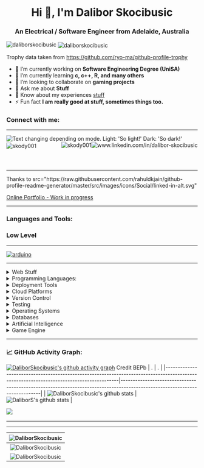 <h1 align="center">Hi 👋, I'm Dalibor Skocibusic</h1>

<h3 align="center">An Electrical / Software Engineer from Adelaide, Australia</h3>

<!-- <p align="left"> -->
<img src="https://komarev.com/ghpvc/?username=daliborskocibusic&label=Profile%20views&color=0e75b6&style=flat" alt="daliborskocibusic" />

<!-- <p align="left">
  <a href="https://github.com/ryo-ma/github-profile-trophy">
    <img src="https://github-profile-trophy.vercel.app/?username=daliborskocibusic" alt="daliborskocibusic" />
  </a>
</p> -->
<!-- <p align="right">Stuff -->

<!-- [![trophy](https://github-profile-trophy.vercel.app/?username=daliborskocibusic&theme=onedark&margin-w=15&margin-h=15&row=1)](https://github.com//github-profile-trophy) -->

<img align="center" src="https://github-profile-trophy.vercel.app/?username=daliborskocibusic&theme=onedark&margin-w=20&margin-h=20&row=1" alt="daliborskocibusic" />

Trophy data taken from https://github.com/ryo-ma/github-profile-trophy

-   🔭 I’m currently working on **Software Engineering Degree (UniSA)**
-   🌱 I’m currently learning **c, c++, R, and many others**
-   👯 I’m looking to collaborate on **gaming projects**
-   💬 Ask me about **Stuff**
-   📄 Know about my experiences [stuff](www.google.com)
-   ⚡ Fun fact **I am really good at stuff, sometimes things too.**
    <!-- git add .; git commit -m "Minor formatting"; git push; -->
    <!-- git add .; git commit -m "Minor formatting"; git push; -->

<h3 align="left">Connect with me:</h3>

---

<picture>
  <source media="(prefers-color-scheme: dark)" srcset="https://www.educative.io/v2api/editorpage/5393602882568192/image/6038586442907648">
  <img alt="Text changing depending on mode. Light: 'So light!' Dark: 'So dark!'" src="[./light.png](https://upload.wikimedia.org/wikipedia/commons/thumb/1/18/ISO_C%2B%2B_Logo.svg/800px-ISO_C%2B%2B_Logo.svg.png)">
</picture>

<table>
  <tr>
  <div align="center>
    <a href="https://linkedin.com/in/dalibor-skocibusic" target="blank">
      <img align="right" src="https://raw.githubusercontent.com/rahuldkjain/github-profile-readme-generator/master/src/images/icons/Social/linked-in-alt.svg" 
      alt="www.linkedin.com/in/dalibor-skocibusic" height="50"/>
    </a>
  </div>
  <div align="center>
    <a href="https://www.hackerrank.com/skody001" target="blank">
      <img align="right" src="https://raw.githubusercontent.com/rahuldkjain/github-profile-readme-generator/master/src/images/icons/Social/hackerrank.svg" alt="skody001" height="60"/>
    </a>
  </div>
  <div align="center>
    <a href="https://www.codewars.com/users/DaliborSkocibusic" target="blank">
      <img align="center" src="https://uploads-ssl.webflow.com/62e95dddfb380a0e61193e7d/6363e7db70db732290fa3db6_logo-256.png" alt="skody001" height="50"/>
    </a>
  </div>
  </tr>
</table>

---

<p>Thanks to src="https://raw.githubusercontent.com/rahuldkjain/github-profile-readme-generator/master/src/images/icons/Social/linked-in-alt.svg"</p>

<a href="https://daliborskocibusic.github.io/LandingPage/">Online Portfolio - Work in progress</a>

---

<h3 align="left">Languages and Tools:</h3>
<!-- <-- <p align="left"> -->

<!-- <h4 align="left">Low Level:</h4> -->
  <h3>Low Level</h3>

---

<a href="https://www.arduino.cc/" target="_blank" rel="noreferrer">
<img src="https://cdn.worldvectorlogo.com/logos/arduino-1.svg" alt="arduino" width="40" height="40"/>
</a>

---

<details>
<summary>Web Stuff</summary>
<h4>Click each icon to see each project with the tech</h4>

---

  <td><a href="https://azure.microsoft.com/en-in/" target="_blank" rel="noreferrer"> 
    <img src="https://www.vectorlogo.zone/logos/microsoft_azure/microsoft_azure-icon.svg" alt="azure" width="40" height="40"/>
  </a></td>

  <!-- <td><a href="https://github.com/DaliborSkocibusic/DiveBarWebDesign">Dive Bar Web Design</td>
  <td><a href="https://github.com/DaliborSkocibusic/ci-cd-test">CI / CD Test</td> -->

<a href="https://babeljs.io/" target="_blank" rel="noreferrer">
<img src="https://www.vectorlogo.zone/logos/babeljs/babeljs-icon.svg" alt="babel" width="40" height="40"/></a></td>

  <!-- <td><a href="https://github.com/DaliborSkocibusic/_nologyn">_nology course prep work</td>
  <td><a href="https://github.com/DaliborSkocibusic/ci-cd-test">CI / CD Test</td>
  </tr> -->

  <a href="https://www.gnu.org/software/bash/" target="_blank" rel="noreferrer"> 
    <img src="https://www.vectorlogo.zone/logos/gnu_bash/gnu_bash-icon.svg" alt="bash" width="40" height="40"/> 
  </a>

  <a href="https://getbootstrap.com" target="_blank" rel="noreferrer"> 
    <img src="https://raw.githubusercontent.com/devicons/devicon/master/icons/bootstrap/bootstrap-plain-wordmark.svg" alt="bootstrap" width="40" height="40"/>
  </a>

  <a href="https://www.w3schools.com/css/" target="_blank" rel="noreferrer">
    <img src="https://raw.githubusercontent.com/devicons/devicon/master/icons/css3/css3-original-wordmark.svg" alt="css3" width="40" height="40"/>
  </a>

  <a href="https://spring.io/" target="_blank" rel="noreferrer">
    <img src="https://www.vectorlogo.zone/logos/springio/springio-icon.svg" alt="spring" width="40" height="40"/>
  </a>

  <a href="https://reactjs.org/" target="_blank" rel="noreferrer">
    <img src="https://raw.githubusercontent.com/devicons/devicon/master/icons/react/react-original-wordmark.svg" alt="react" width="40" height="40"/>
  </a>
  
  <a href="https://sass-lang.com" target="_blank" rel="noreferrer">
    <img src="https://raw.githubusercontent.com/devicons/devicon/master/icons/sass/sass-original.svg" alt="sass" width="40" height="40"/>
  </a>

  <a href="https://nodejs.org" target="_blank" rel="noreferrer">
    <img src="https://raw.githubusercontent.com/devicons/devicon/master/icons/nodejs/nodejs-original-wordmark.svg" alt="nodejs" width="40" height="40"/>
  </a>

  <a href="https://postman.com" target="_blank" rel="noreferrer">
    <img src="https://www.vectorlogo.zone/logos/getpostman/getpostman-icon.svg" alt="postman" width="40" height="40"/>
  </a>

  <a href="https://nestjs.com/" target="_blank" rel="noreferrer">
    <img src="https://raw.githubusercontent.com/devicons/devicon/master/icons/nestjs/nestjs-plain.svg" alt="nestjs" width="40" height="40"/>
  </a>

---

</tr>

</details>

<details>
<summary>Programming Languages:</summary>

---

  <a href="https://www.cprogramming.com/" target="_blank" rel="noreferrer"> 
    <img src="https://raw.githubusercontent.com/devicons/devicon/master/icons/c/c-original.svg" alt="c" width="40" height="40"/> 
  </a>
  <a href="https://www.w3schools.com/cpp/" target="_blank" rel="noreferrer">
    <img src="https://raw.githubusercontent.com/devicons/devicon/master/icons/cplusplus/cplusplus-original.svg" alt="cplusplus" width="40" height="40"/>
  </a>
  <a href="https://www.w3schools.com/cs/" target="_blank" rel="noreferrer"> 
    <img src="https://raw.githubusercontent.com/devicons/devicon/master/icons/csharp/csharp-original.svg" alt="csharp" width="40" height="40"/>
  </a>
  <a href="https://www.w3.org/html/" target="_blank" rel="noreferrer">
    <img src="https://raw.githubusercontent.com/devicons/devicon/master/icons/html5/html5-original-wordmark.svg" alt="html5" width="40" height="40"/>
  </a>
  <a href="https://www.java.com" target="_blank" rel="noreferrer">
    <img src="https://raw.githubusercontent.com/devicons/devicon/master/icons/java/java-original.svg" alt="java" width="40" height="40"/>
  </a>
  <a href="https://www.python.org" target="_blank" rel="noreferrer">
    <img src="https://raw.githubusercontent.com/devicons/devicon/master/icons/python/python-original.svg" alt="python" width="40" height="40"/>
  </a>

---

</details>

<details>
<summary>Deployment Tools</summary>

---

  <a href="https://www.docker.com/" target="_blank" rel="noreferrer"> 
    <img src="https://raw.githubusercontent.com/devicons/devicon/master/icons/docker/docker-original-wordmark.svg" alt="docker" width="40" height="40"/>
  </a>
  <a href="https://dotnet.microsoft.com/" target="_blank" rel="noreferrer"> 
    <img src="https://raw.githubusercontent.com/devicons/devicon/master/icons/dot-net/dot-net-original-wordmark.svg" alt="dotnet" width="40" height="40"/>
  </a>

---

</details>

<details>
<summary>Cloud Platforms</summary>

---

  <a href="https://firebase.google.com/" target="_blank" rel="noreferrer"> 
    <img src="https://www.vectorlogo.zone/logos/firebase/firebase-icon.svg" alt="firebase" width="40" height="40"/>
  </a>
  <a href="https://cloud.google.com" target="_blank" rel="noreferrer">
    <img src="https://www.vectorlogo.zone/logos/google_cloud/google_cloud-icon.svg" alt="gcp" width="40" height="40"/>
  </a>

---

</details>

<details><summary>Version Control</summary>

---

  <a href="https://git-scm.com/" target="_blank" rel="noreferrer">
    <img src="https://www.vectorlogo.zone/logos/git-scm/git-scm-icon.svg" alt="git" width="40" height="40"/>
  </a>

---

  </details>

<details><summary>Testing</summary>
<a href="https://jestjs.io" target="_blank" rel="noreferrer">
  <img src="https://www.vectorlogo.zone/logos/jestjsio/jestjsio-icon.svg" alt="jest" width="40" height="40"/>
</a>
<p>Pytest</p>
<p>J Unit Test</p>
---
</details>

<details><summary>Operating Systems</summary>
<a href="https://www.linux.org/" target="_blank" rel="noreferrer"> 
  <img src="https://raw.githubusercontent.com/devicons/devicon/master/icons/linux/linux-original.svg" alt="linux" width="40" height="40"/>
</a>
<a href="https://www.mathworks.com/" target="_blank" rel="noreferrer"> 
  <img src="https://upload.wikimedia.org/wikipedia/commons/2/21/Matlab_Logo.png" alt="matlab" width="40" height="40"/>
</a>
</details>

<details><summary>Databases</summary>
***
<a href="https://www.microsoft.com/en-us/sql-server" target="_blank" rel="noreferrer">
  <img src="https://www.svgrepo.com/show/303229/microsoft-sql-server-logo.svg" alt="mssql" width="40" height="40"/>
  </a>
  <a href="https://www.mysql.com/" target="_blank" rel="noreferrer">
    <img src="https://raw.githubusercontent.com/devicons/devicon/master/icons/mysql/mysql-original-wordmark.svg" alt="mysql" width="40" height="40"/>
  </a>
  <a href="https://www.sqlite.org/" target="_blank" rel="noreferrer">
    <img src="https://www.vectorlogo.zone/logos/sqlite/sqlite-icon.svg" alt="sqlite" width="40" height="40"/>
  </a>
---
</details>

<details><summary>Artificial Intelligence</summary>
<a href="https://pandas.pydata.org/" target="_blank" rel="noreferrer">
  <img src="https://raw.githubusercontent.com/devicons/devicon/2ae2a900d2f041da66e950e4d48052658d850630/icons/pandas/pandas-original.svg" alt="pandas" width="40" height="40"/>
</a>
<a href="https://pytorch.org/" target="_blank" rel="noreferrer">
  <img src="https://www.vectorlogo.zone/logos/pytorch/pytorch-icon.svg" alt="pytorch" width="40" height="40"/>
</a>
<a href="https://scikit-learn.org/" target="_blank" rel="noreferrer">
  <img src="https://upload.wikimedia.org/wikipedia/commons/0/05/Scikit_learn_logo_small.svg" alt="scikit_learn" width="40" height="40"/>
</a>
<a href="https://www.tensorflow.org" target="_blank" rel="noreferrer"> 
  <img src="https://www.vectorlogo.zone/logos/tensorflow/tensorflow-icon.svg" alt="tensorflow" width="40" height="40"/>
</a>
</details>

<details><summary>Game Engine</summary>
<a href="https://unrealengine.com/" target="_blank" rel="noreferrer"> 
  <img src="https://raw.githubusercontent.com/kenangundogan/fontisto/036b7eca71aab1bef8e6a0518f7329f13ed62f6b/icons/svg/brand/unreal-engine.svg" alt="unreal" width="40" height="40"/>
</a>
</details>


***
<!--   GitHub stats graph -->
### 📈 GitHub Activity Graph:
[![DaliborSkocibusic's github activity graph](https://github-readme-activity-graph.cyclic.app/graph?username=DaliborSkocibusic&theme=github-compact)](https://github.com/DaliborSkocibusic/github-readme-activity-graph)
Credit BEPb
| .                                                                                                                                       | .                                                                                                                         |
|-----------------------------------------------------------------------------------------------------------------------------------------|---------------------------------------------------------------------------------------------------------------------------|
| ![DaliborSkocibusic's github stats](https://github-readme-stats.vercel.app/api?username=DaliborSkocibusic&show_icons=true&theme=radical&include_all_commits=true) | ![DaliborS's github stats](https://github-readme-stats.vercel.app/api/top-langs/?username=DaliborSkocibusic&theme=radical&layout=compact) |


<img src="https://github-readme-streak-stats.herokuapp.com/?user=DaliborSkocibusic"></img>



***

---

| <img align="center" width=500 src="https://github-readme-stats.vercel.app/api/top-langs?username=DaliborSkocibusic&count_private=true&include_all_commits=true&langs_count=10&theme=radical&show_icons=true&locale=en&layout=compact" alt="DaliborSkocibusic" /> |
| :--------------------------------------------------------------------------------------------------------------------------------------------------------------------------------------------------------------------------------------------------------------: |
|                            <img align="center" width=500 src="https://github-readme-stats.vercel.app/api?username=DaliborSkocibusic&count_private=true&include_all_commits=true&show_icons=true&locale=en" alt="DaliborSkocibusic" />                            |
|                                       <img align="center" width=500 src="https://github-readme-streak-stats.herokuapp.com/?user=DaliborSkocibusic&include_all_commits=true&count_private=true&" alt="DaliborSkocibusic" />                                       |

<!--START_SECTION:waka-->
<!--END_SECTION:waka-->
